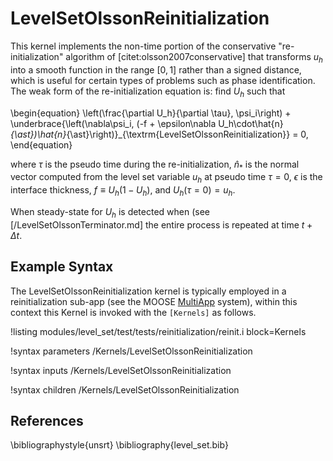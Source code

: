 # LevelSetOlssonReinitialization

This kernel implements the non-time portion of the conservative "re-initialization" algorithm of
[citet:olsson2007conservative] that transforms $u_h$ into a smooth function in the range $[0, 1]$
rather than a signed distance, which is useful for certain types of problems such as phase
identification. The weak form of the re-initialization equation is: find $U_h$ such that


\begin{equation}
  \left(\frac{\partial U_h}{\partial \tau}, \psi_i\right) + \underbrace{\left(\nabla\psi_i, (-f + \epsilon\nabla U_h\cdot\hat{n}_{\ast})\hat{n}_{\ast}\right)}_{\textrm{LevelSetOlssonReinitialization}} = 0,
\end{equation}

where $\tau$ is the pseudo time
during the re-initialization, $\hat{n}_{\ast}$ is the normal vector
computed from the level set variable $u_h$ at pseudo time $\tau=0$,
$\epsilon$ is the interface thickness, $f\equiv U_h(1-U_h)$, and
$U_h(\tau=0) = u_h$.

When steady-state for $U_h$ is detected when (see [/LevelSetOlssonTerminator.md] the entire process
is repeated at time $t+\Delta t$.

## Example Syntax

The LevelSetOlssonReinitialization kernel is typically employed in a reinitialization sub-app (see
the MOOSE [MultiApp](/MultiApps/index.md) system), within this context this Kernel is invoked with
the `[Kernels]` as follows.

!listing modules/level_set/test/tests/reinitialization/reinit.i block=Kernels

!syntax parameters /Kernels/LevelSetOlssonReinitialization

!syntax inputs /Kernels/LevelSetOlssonReinitialization

!syntax children /Kernels/LevelSetOlssonReinitialization

## References

\bibliographystyle{unsrt}
\bibliography{level_set.bib}
